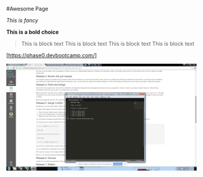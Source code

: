 #Awesome Page

*This is fancy*

**This is a bold choice**

> This is block text
> This is block text
> This is block text
> This is block text

[https://phase0.devbootcamp.com/]

![whatever I want](screenshot.png)